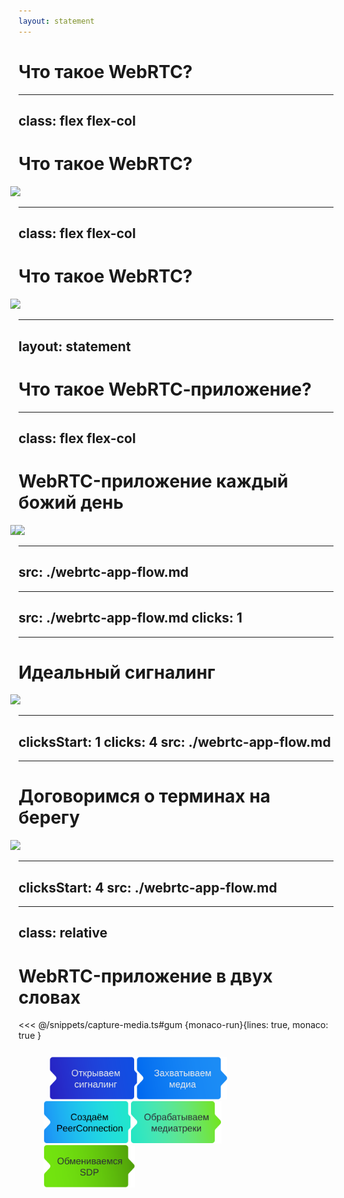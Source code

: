 ```yaml
---
layout: statement
---
```


# Что такое WebRTC?

---
class: flex flex-col
---

# Что такое WebRTC?

<Image class="h-full w-full" src="/assets/webrtc-explained.png" />

<!--
TODO: Объединить в слайд
-->

---
class: flex flex-col
---

# Что такое WebRTC?

<Image src="/assets/topologies.png" />

<!--
TODO: объединиться в один слайд и объяснить
-->

---
layout: statement
---

# Что такое WebRTC&#8209;приложение?

---
class: flex flex-col
---

# WebRTC-приложение каждый божий день

<Image v-click.hide src="/assets/jazz-preview.png" />
<Image v-after src="/assets/average-call.png" />

<style>
  .slidev-vclick-hidden {
    display: none;
  }
  </style>

<!--
Вы наверняка знакомы с WebRTC. Звонки наша реальность, даже если вы ходите в офис. Вот вы присоединяетесь на дейлик. 
[click:1] Хотя, если быть честным, это выглядит вот так

TODO: Если вы видите похожий интерфейс раз в неделю, то с большой вероятностью, это WebRTC-приложение
-->

---
src: ./webrtc-app-flow.md
---

---
src: ./webrtc-app-flow.md
clicks: 1
---

---

# Идеальный сигналинг

<Image src="/assets/sdp-message.png" />

---
clicksStart: 1
clicks: 4
src: ./webrtc-app-flow.md
---

---

# Договоримся о терминах на берегу

<Image src="/assets/local-vs-remote.png" />

<!--
TODO: Попиздеть на 30 сек
TODO: рассказать про возможности WebRTC
TODO: самая важная часть - это видео
-->

---
clicksStart: 4
src: ./webrtc-app-flow.md
---

---
class: relative
---

# WebRTC-приложение в двух словах

<RenderWhen context="visible">
<div class="code-block" v-click="2">
<<< @/snippets/capture-media.ts#gum {monaco-run}{lines: true, monaco: true }
</div>
</RenderWhen>

<div class="webrtc-flow flex items-center h-auto absolute bottom-8">
  <img v-click.hide="1" class="step" src="/assets/open-signaling.svg" alt="Открываем сигналинг">
  <img class="step" src="/assets/capture-media.svg" alt="Захватываем медиа">
  <img v-click.hide="1" class="step" src="/assets/create-peerconnection.svg" alt="Создаём PeerConnection">
  <img v-click.hide="1" class="step" src="/assets/handle-mediatracks.svg" alt="Обрабатываем медиатреки">
  <img v-click.hide="1" class="step" src="/assets/exchange-sdp.svg" alt="Обмениваемся SDP">
</div>

<style>
  h3 {
    @apply mb-2;
  }
  .webrtc-flow {
    scale: 0.8;
  }
  .step {
    max-height: 85px;
    transition: opacity 200ms;
  }
  img:not(:first-child) {
    margin-left: -13px;
  }
  .step:nth-child(2n) {
    margin-left: -12px;
  }
  .slidev-vclick-hidden.code-block {
    display: none;
  }
</style>

<!--
О каждом этапе можно рассказать отдельный доклад, но сегодня тема захвата медиа, поэтому мы будем говорить только про этот этап.

TODO: Рассказать что тут объебываются больше всего 
И тут может много чего пойти не так, 

TODO: рассказть про NotReadableError 

TODO: можно накидать экзепшинов
В самых простых строчках куча можно пожрать дерьмища
-->
